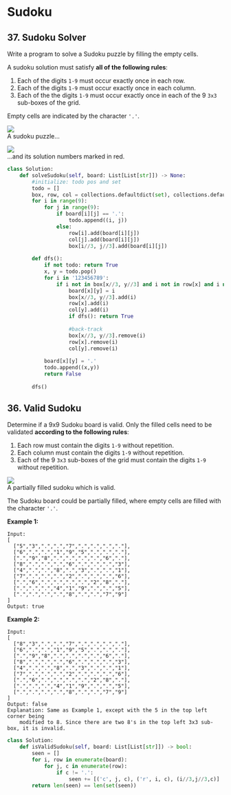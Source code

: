 # Sudoku

## 37. Sudoku Solver

Write a program to solve a Sudoku puzzle by filling the empty cells.

A sudoku solution must satisfy **all of the following rules**:

1. Each of the digits `1-9` must occur exactly once in each row.
2. Each of the digits `1-9` must occur exactly once in each column.
3. Each of the the digits `1-9` must occur exactly once in each of the 9 `3x3` sub-boxes of the grid.

Empty cells are indicated by the character `'.'`.

![](https://upload.wikimedia.org/wikipedia/commons/thumb/f/ff/Sudoku-by-L2G-20050714.svg/250px-Sudoku-by-L2G-20050714.svg.png)  
A sudoku puzzle...

![](https://upload.wikimedia.org/wikipedia/commons/thumb/3/31/Sudoku-by-L2G-20050714_solution.svg/250px-Sudoku-by-L2G-20050714_solution.svg.png)  
...and its solution numbers marked in red.

```python
class Solution:
    def solveSudoku(self, board: List[List[str]]) -> None:  
        #initialize: todo pos and set
        todo = []
        box, row, col = collections.defaultdict(set), collections.defaultdict(set), collections.defaultdict(set)
        for i in range(9):
            for j in range(9):
                if board[i][j] == '.':
                    todo.append((i, j))
                else:
                    row[i].add(board[i][j])
                    col[j].add(board[i][j])
                    box[i//3, j//3].add(board[i][j])
        
        def dfs():
            if not todo: return True
            x, y = todo.pop()   
            for i in '123456789':
                if i not in box[x//3, y//3] and i not in row[x] and i not in col[y]:
                    board[x][y] = i
                    box[x//3, y//3].add(i)
                    row[x].add(i)
                    col[y].add(i)
                    if dfs(): return True
                    
                    #back-track
                    box[x//3, y//3].remove(i)
                    row[x].remove(i)
                    col[y].remove(i)
            
            board[x][y] = '.'          
            todo.append((x,y))
            return False
        
        dfs()                  
```

## 36. Valid Sudoku

Determine if a 9x9 Sudoku board is valid. Only the filled cells need to be validated **according to the following rules**:

1. Each row must contain the digits `1-9` without repetition.
2. Each column must contain the digits `1-9` without repetition.
3. Each of the 9 `3x3` sub-boxes of the grid must contain the digits `1-9` without repetition.

![](https://upload.wikimedia.org/wikipedia/commons/thumb/f/ff/Sudoku-by-L2G-20050714.svg/250px-Sudoku-by-L2G-20050714.svg.png)  
A partially filled sudoku which is valid.

The Sudoku board could be partially filled, where empty cells are filled with the character `'.'`.

**Example 1:**

```text
Input:
[
  ["5","3",".",".","7",".",".",".","."],
  ["6",".",".","1","9","5",".",".","."],
  [".","9","8",".",".",".",".","6","."],
  ["8",".",".",".","6",".",".",".","3"],
  ["4",".",".","8",".","3",".",".","1"],
  ["7",".",".",".","2",".",".",".","6"],
  [".","6",".",".",".",".","2","8","."],
  [".",".",".","4","1","9",".",".","5"],
  [".",".",".",".","8",".",".","7","9"]
]
Output: true
```

**Example 2:**

```text
Input:
[
  ["8","3",".",".","7",".",".",".","."],
  ["6",".",".","1","9","5",".",".","."],
  [".","9","8",".",".",".",".","6","."],
  ["8",".",".",".","6",".",".",".","3"],
  ["4",".",".","8",".","3",".",".","1"],
  ["7",".",".",".","2",".",".",".","6"],
  [".","6",".",".",".",".","2","8","."],
  [".",".",".","4","1","9",".",".","5"],
  [".",".",".",".","8",".",".","7","9"]
]
Output: false
Explanation: Same as Example 1, except with the 5 in the top left corner being 
    modified to 8. Since there are two 8's in the top left 3x3 sub-box, it is invalid.
```

```python
class Solution:
    def isValidSudoku(self, board: List[List[str]]) -> bool:
        seen = []
        for i, row in enumerate(board):
            for j, c in enumerate(row):
                if c != '.':
                    seen += [('c', j, c), ('r', i, c), (i//3,j//3,c)]
        return len(seen) == len(set(seen))
```

